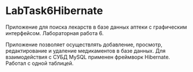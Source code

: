 # LabTask6Hibernate
Приложение для поиска лекарств в базе данных  аптеки с графическим интерфейсом. Лабораторная работа 6.

Приложение позволяет осуществлять добавление, просмотр, редактирование и удаление медикаментов в базе данных. Для взаимодействия с СУБД MySQL применен фреймворк Hibernate.
Работал с одной таблицей.

